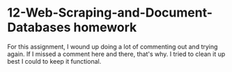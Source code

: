 # 12-Web-Scraping-and-Document-Databases homework
For this assignment, I wound up doing a lot of commenting out and trying again. If I missed a comment here and there, that's why. I tried to clean it up best I could to keep it functional.
